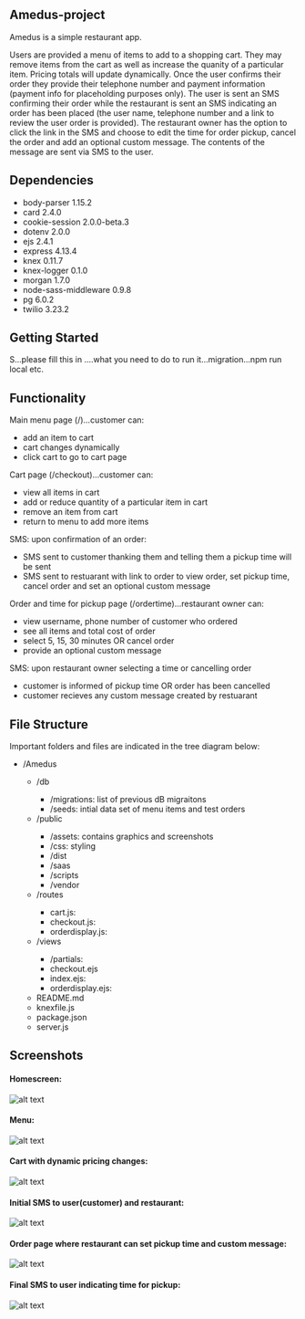 
## Amedus-project

Amedus is a simple restaurant app.

Users are provided a menu of items to add to a shopping cart.  They may remove items from the cart as well as increase the quanity of a particular item.  Pricing totals will update dynamically.  Once the user confirms their order they provide their telephone number and payment information (payment info for placeholding purposes only).  The user is sent an SMS confirming their order while the restaurant is sent an SMS indicating an order has been placed (the user name, telephone number and a link to review the user order is provided).  The restaurant owner has the option to click the link in the SMS and choose to edit the time for order pickup, cancel the order and add an optional custom message.  The contents of the message are sent via SMS to the user.

## Dependencies

  - body-parser 1.15.2
  - card 2.4.0
  - cookie-session 2.0.0-beta.3
  - dotenv 2.0.0
  - ejs 2.4.1
  - express 4.13.4
  - knex 0.11.7
  - knex-logger 0.1.0
  - morgan 1.7.0
  - node-sass-middleware 0.9.8
  - pg 6.0.2
  - twilio 3.23.2

## Getting Started

S...please fill this in ....what you need to do to run it...migration...npm run local etc.

## Functionality

Main menu page (/)...customer can:
- add an item to cart
- cart changes dynamically
- click cart to go to cart page

Cart page (/checkout)...customer can:
- view all items in cart
- add or reduce quantity of a particular item in cart
- remove an item from cart
- return to menu to add more items

SMS: upon confirmation of an order:
- SMS sent to customer thanking them and telling them a pickup time will be sent
- SMS sent to restuarant with link to order to view order, set pickup time, cancel order and set an optional custom message

Order and time for pickup page (/ordertime)...restaurant owner can: 
- view username, phone number of customer who ordered
- see all items and total cost of order
- select 5, 15, 30 minutes OR cancel order
- provide an optional custom message

SMS: upon restaurant owner selecting a time or cancelling order
- customer is informed of pickup time OR order has been cancelled
- customer recieves any custom message created by restuarant


## File Structure

Important folders and files are indicated in the tree diagram below:


<ul>
  <li>/Amedus</li>
  <ul>
    <li>/db</li>
    <ul>
      <li>/migrations: list of previous dB migraitons</li>
      <li>/seeds: intial data set of menu items and test orders</li>
    </ul>
    <li>/public</li>
    <ul>
      <li>/assets: contains graphics and screenshots</li>
      <li>/css: styling </li>
      <li>/dist</li>
      <li>/saas</li>
      <li>/scripts</li>
      <li>/vendor</li>
    </ul>
    <li>/routes</li>
    <ul>
      <li>cart.js: </li>
      <li>checkout.js:</li>
      <li>orderdisplay.js:</li>
    </ul>
    <li>/views</li>
    <ul>
      <li>/partials: </li>
      <li>checkout.ejs</li>
      <li>index.ejs: </li>
      <li>orderdisplay.ejs: </li>
    </ul>
    <li>README.md</li>
    <li>knexfile.js</li>
    <li>package.json</li>
    <li>server.js</li>
  </ul>
</ul>


## Screenshots

#### Homescreen:
![alt text](public/assets/screenshots/mainscreen.png)

#### Menu:
![alt text](public/assets/screenshots/menu.png)

#### Cart with dynamic pricing changes:
![alt text](public/assets/screenshots/cart.png)

#### Initial SMS to user(customer) and restaurant:

![alt text](public/assets/screenshots/initialsms.png)

#### Order page where restaurant can set pickup time and custom message:

![alt text](public/assets/screenshots/orderandtimeset.png)

#### Final SMS to user indicating time for pickup:

![alt text](public/assets/screenshots/timesenttouser.png)




